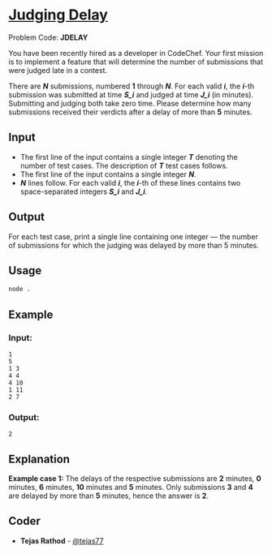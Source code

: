 
# [Judging Delay](https://www.codechef.com/problems/JDELAY)
Problem Code: **JDELAY**

You have been recently hired as a developer in CodeChef. Your first mission is to implement a feature that will determine the number of submissions that were judged late in a contest.

There are **_N_** submissions, numbered **1** through **_N_**. For each valid **_i_**, the **_i_**-th submission was submitted at time **_S\_i_** and judged at time **_J\_i_** (in minutes). Submitting and judging both take zero time. Please determine how many submissions received their verdicts after a delay of more than **5** minutes.

## Input

- The first line of the input contains a single integer **_T_** denoting the number of test cases. The description of **_T_** test cases follows.
- The first line of the input contains a single integer **_N_**.
- **_N_** lines follow. For each valid **_i_**, the **_i_**-th of these lines contains two space-separated integers **_S\_i_** and **_J\_i_**.

## Output

For each test case, print a single line containing one integer — the number of submissions for which the judging was delayed by more than 5 minutes.

## Usage
```sh
node .
```
## Example
### Input:
```
1
5
1 3
4 4
4 10
1 11
2 7
```
### Output:
```
2
```
## Explanation

**Example case 1:** The delays of the respective submissions are **2** minutes, **0** minutes, **6** minutes, **10** minutes and **5** minutes. Only submissions **3** and **4** are delayed by more than **5** minutes, hence the answer is **2**.

## Coder

* **Tejas Rathod** - [@tejas77](https://github.com/tejas77)
